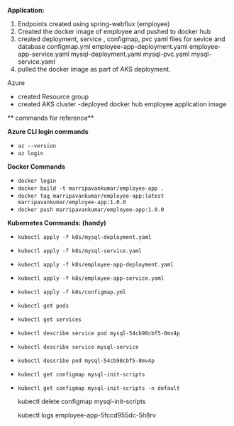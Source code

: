 **Application:**
1) Endpoints created using spring-webflux (employee)
2) Created the docker image of employee and pushed to docker hub
3) created deployment, service , configmap, pvc  yaml files for sevice and database
	configmap.yml
	employee-app-deployment.yaml
	employee-app-service.yaml
	mysql-deployment.yaml
	mysql-pvc.yaml
	mysql-service.yaml
4) pulled the docker image as part of AKS deployment.

Azure
- created Resource group
- created AKS cluster
-deployed docker hub employee application image




** commands for reference**

**Azure CLI login commands**
- `az --version`
- `az login`

**Docker Commands**
- `docker login`
- `docker build -t marripavankumar/employee-app .`
- `docker tag marripavankumar/employee-app:latest marripavankumar/employee-app:1.0.0`
- `docker push marripavankumar/employee-app:1.0.0`

**Kubernetes Commands: (handy)**
- `kubectl apply -f k8s/mysql-deployment.yaml`
- `kubectl apply -f k8s/mysql-service.yaml`
- `kubectl apply -f k8s/employee-app-deployment.yaml`
- `kubectl apply -f k8s/employee-app-service.yaml`
- `kubectl apply -f k8s/configmap.yml`
- `kubectl get pods`
- `kubectl get services`
- `kubectl describe service pod mysql-54cb98cbf5-8mv4p`
- `kubectl describe service mysql-service`
- `kubectl describe pod mysql-54cb98cbf5-8mv4p`
- `kubectl get configmap mysql-init-scripts`
- `kubectl get configmap mysql-init-scripts -n default`



   kubectl delete configmap mysql-init-scripts
   
   kubectl logs employee-app-5fccd955dc-5h8rv

  
